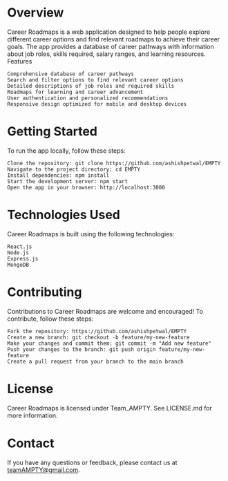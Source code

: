 # <APP NAME>
# Overview

Career Roadmaps is a web application designed to help people explore different career options and find relevant roadmaps to achieve their career goals. The app provides a database of career pathways with information about job roles, skills required, salary ranges, and learning resources.
Features

    Comprehensive database of career pathways
    Search and filter options to find relevant career options
    Detailed descriptions of job roles and required skills
    Roadmaps for learning and career advancement
    User authentication and personalized recommendations
    Responsive design optimized for mobile and desktop devices

# Getting Started

To run the app locally, follow these steps:

    Clone the repository: git clone https://github.com/ashishpetwal/EMPTY
    Navigate to the project directory: cd EMPTY
    Install dependencies: npm install
    Start the development server: npm start
    Open the app in your browser: http://localhost:3000

# Technologies Used

Career Roadmaps is built using the following technologies:

    React.js
    Node.js
    Express.js
    MongoDB

# Contributing

Contributions to Career Roadmaps are welcome and encouraged! To contribute, follow these steps:

    Fork the repository: https://github.com/ashishpetwal/EMPTY
    Create a new branch: git checkout -b feature/my-new-feature
    Make your changes and commit them: git commit -m "Add new feature"
    Push your changes to the branch: git push origin feature/my-new-feature
    Create a pull request from your branch to the main branch

# License

Career Roadmaps is licensed under Team_AMPTY. See LICENSE.md for more information.
# Contact

If you have any questions or feedback, please contact us at teamAMPTY@gmail.com.
